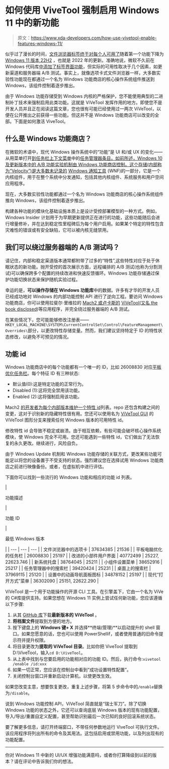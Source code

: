 # 如何使用 ViveTool 强制启用 Windows 11 中的新功能

> 原文：<https://www.xda-developers.com/how-use-vivetool-enable-features-windows-11/>

似乎过了漫长的时间，[文件浏览器标签终于对每个人可用了](https://www.xda-developers.com/windows-11-22h2-file-explorer-tabs-available/)随着第一个功能下降为 [Windows 11 版本 22H2](https://www.xda-developers.com/windows-11-22h2/) ，也就是 2022 年的更新。准确地说，微软不久前在 Windows 代码库[中添加了标签界面功能](https://www.xda-developers.com/microsoft-bringing-tabs-file-explorer-windows-11/)，但实际的可用性取决于几个因素，如更新渠道和服务器端 A/B 测试。事实上，就像选项卡式文件浏览器一样，大多数实验性功能现在都通过一个名为 Windows 功能商店的核心操作系统组件推送到 Windows，该组件控制着逐步推出。

由于 Windows 功能存储受到 Windows 内核的严格保护，您不能使用典型的二进制补丁技术来强制启用此类功能。这就是 ViVeTool 发挥作用的地方。即使您不是开发人员并且正在阅读这篇文章，您也很有可能已经使用过一两次 ViVeTool，以便在公开推出之前获得一些功能。但这并不是 Windows 功能商店可以改变的全部。下面是如何激活 ViveTool。

## 什么是 Windows 功能商店？

在微软的术语中，现代 Windows 操作系统中的“功能”是 UI 和/或 UX 的变化——从用菜单打开[到任务栏上下文菜单](https://www.xda-developers.com/windows-11-build-22622-440-open-with-taskbar-flow/)中的[任务管理器条目。如前所述，Windows 10 及更新版本中的 A/B 功能实验机制由 Windows 功能商店控制。这个存储(内部称为“Velocity”)是大多数未记录的](https://www.xda-developers.com/windows-11-build-22621755-task-manager-taskbar-menu/) [Windows 通知工具](https://www.youtube.com/watch?v=MybmgE95weo) (WNF)的一部分，它是一个内核组件，用于在整个系统中分发通知，包括其他内核组件、系统服务和用户空间应用程序。

现在，大多数实验性功能都通过一个名为 Windows 功能商店的核心操作系统组件推向 Windows，该组件控制着逐步推出。

构建各种功能的模块化基础设施本质上是设计受控部署模型的一种方式。例如，Windows Insider 计划用于为早期更新提供正在进行的功能，这些功能随后会进行增量修补，并在达到稳定性里程碑后为每个用户启用。如果某个特定的特性包含灾难性的错误或有安全缺陷，它可以被内核无缝禁用。

## 我们可以绕过服务器端的 A/B 测试吗？

请记住，内部和稳定渠道版本通常都附带了过多的“特性”,这些特性对应于处于休眠状态的新功能。抛开受控的首次展示方面，远程编排的 A/B 测试(也称为分割测试)可以确保跨多个配置的持续改进和快速反馈循环。Windows 功能存储通过保护功能切换状态来保护随机实验过程。

幸运的是，**可以操作存储在 Windows 功能库**中的数据。许多有才华的开发人员已经成功地对 Windows 的内部功能控制 API 进行了逆向工程。要访问 Windows 功能商店，你可以使用拉斐尔·里维拉的 [Mach2 或卢卡斯的](https://github.com/riverar/mach2) [ViVeTool(又名 the book disclosed](https://github.com/thebookisclosed/ViVe))等应用程序，并完全绕过服务器端的 A/B 测试。

在某些情况下，您可能能够修改注册表——`HKEY_LOCAL_MACHINE\SYSTEM\CurrentControlSet\Control\FeatureManagement\Overrides\`部分，以更改特性存储变量。然而，我们建议坚持特定于 ID 的特性状态修改，以避免不可预见的情况。

## 功能 id

Windows 功能商店中的每个功能都有一个唯一的 ID，比如 26008830 对应[平板优化任务栏](https://www.xda-developers.com/microsoft-tablet-optimized-taskbar-windows-11-beta-channel/)。每个特征 ID 有三种状态:

*   默认值(0):这是特定功能的正常行为。
*   Disabled (1):这将完全禁用该功能。
*   Enabled (2):这将强制启用该功能。

Mach2 [的开发者为每个内部版本维护一个特性 id](https://github.com/riverar/mach2/tree/master/features)列表。repo 还包含构建之间的变更，这对于识别新的隐藏特性很有用。您还可以使用名为 [ViVeTool GUI](https://www.xda-developers.com/vivetool-gui-enable-hidden-windows-11-features/) 的 ViVeTool 图形分支来搜索任何 Windows 版本的可用特性 id。

修改特性 id 会导致不稳定或崩溃。由于相互依赖，有些可能会破坏核心操作系统模块，使 Windows 完全不可用。您还可能遇到一些特性 id，它们做出了无法恢复的永久更改。继续进行，风险自负。

由于 Windows Update 机制和 Windows 功能存储的关联方式，更改某些功能可能足以将您的设备置于不受支持的状态。强烈建议您在选择试用 Windows 功能商店之前进行映像备份。或者，在虚拟机中进行评估。

下面你可以找到一些流行的 Windows 功能和相应的功能 id 列表。

| 

功能描述

 | 

功能 ID

 | 

最低 Windows 版本

 |
| --- | --- | --- |
| 文件浏览器中的选项卡 | 37634385 | 21536 |
| 平板电脑优化的任务栏 | 26008830 | 25197 |
| 改进的小部件用户界面 | 40772499 | 25227, 22623.746 |
| 新系统托盘 | 38764045 | 25211 |
| 小组件设置菜单 | 38652916 | 25217 |
| 任务管理器中的搜索栏 | 39420424 | 25231 |
| 桌面上的搜索栏 | 37969115 | 25120 |
| 设置中的动画导航面板图标 | 34878152 | 25197 |
| 现代“打开方式”菜单 | 36302090 | 25151, 22622.290 |

ViVeTool 是一个用于功能操作的开源 CLI 工具。在引擎盖下，它由一个名为 ViVe 的 C#库提供支持。如果您想在 Windows 11 实例上尝试任何新功能，您应该遵循以下步骤:

1.  从其 [GitHub 库](http://github.com/thebookisclosed/ViVe/releases/latest)下载**最新版本的 ViVeTool** 。
2.  **将档案文件**提取到方便的地方。
3.  按下键盘上的 **Windows 键+ X** 并选择**终端(管理)**以启动提升的 shell 窗口。如果您愿意的话，您也可以使用 PowerShellif，或者使用普通的旧命令提示符并提升权限。
4.  将目录更改为**提取的 ViVeTool 目录**。比如你把 ViveTool 提取到 D:\ViveTool，输入`cd D:\ViveTool`。
5.  从上表中找到与您要启用的功能相对应的功能 ID。然后，执行命令:`vivetool /enable /id:xxx`
6.  如果一切正常，您应该在控制台中看到“成功设置特性配置”。
7.  关闭控制台窗口并重新启动计算机，以使更改生效。

如果您改变主意，想要恢复更改，重复上述步骤，将第 5 步命令中的`/enable`替换为`/disable`。

说到 Windows 功能控制 API，ViVeTool 简直就是“瑞士军刀”。除了切换 WIndows 功能的状态之外，它还可以查询底层 Windows 版本的现有功能配置，导入/导出/重置自定义配置，甚至帮助识别最后一次已知的良好回滚系统状态。

要了解更多信息，请打开终端窗口，不带任何参数地运行 ViveTool 可执行文件。该应用程序将列出所有的命令及其用法。这包括启用或禁用功能，以及列出现有的功能配置。

* * *

你对 Windows 11 中新的 UI/UX 增强功能满意吗，或者你打算降级到以前的版本？请在评论中告诉我们你的想法。